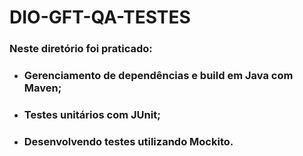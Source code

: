 # DIO-GFT-QA-TESTES

### Neste diretório foi praticado:

* ### Gerenciamento de dependências e build em Java com Maven;
* ### Testes unitários com JUnit;
* ### Desenvolvendo testes utilizando Mockito.

